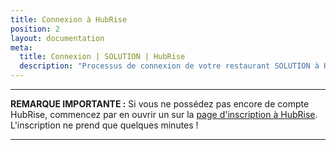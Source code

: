 ```yaml
---
title: Connexion à HubRise
position: 2
layout: documentation
meta:
  title: Connexion | SOLUTION | HubRise
  description: "Processus de connexion de votre restaurant SOLUTION à HubRise : liste des éléments à fournir et étapes à suivre pour recevoir vos commandes SOLUTION dans votre logiciel de caisse."
---
```


---

**REMARQUE IMPORTANTE :** Si vous ne possédez pas encore de compte HubRise, commencez par en ouvrir un sur la [page d'inscription à HubRise](https://manager.hubrise.com/signup). L'inscription ne prend que quelques minutes !

---
